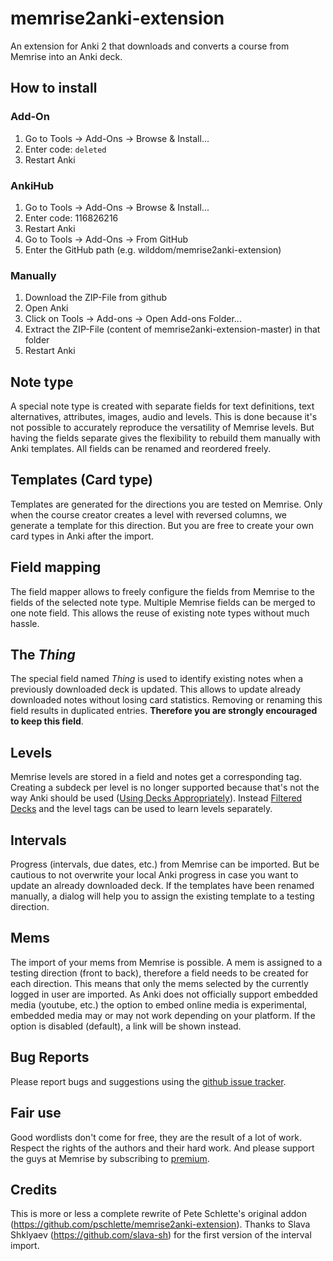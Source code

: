 memrise2anki-extension
======================

An extension for Anki 2 that downloads and converts a course from Memrise into an Anki deck.

How to install
--------------

### Add-On

1. Go to Tools -> Add-Ons -> Browse & Install...
2. Enter code: `deleted`
3. Restart Anki

### AnkiHub

1. Go to Tools -> Add-Ons -> Browse & Install...
2. Enter code: 116826216
3. Restart Anki
4. Go to Tools -> Add-Ons -> From GitHub
5. Enter the GitHub path (e.g. wilddom/memrise2anki-extension)

### Manually

1. Download the ZIP-File from github
2. Open Anki
3. Click on Tools -> Add-ons -> Open Add-ons Folder...
4. Extract the ZIP-File (content of memrise2anki-extension-master) in that folder
5. Restart Anki


Note type
---------

A special note type is created with separate fields for text definitions, text alternatives, attributes, images,
audio and levels. This is done because it's not possible to accurately reproduce the versatility of Memrise levels.
But having the fields separate gives the flexibility to rebuild them manually with Anki templates.
All fields can be renamed and reordered freely.

Templates (Card type)
---------------------

Templates are generated for the directions you are tested on Memrise. Only when the course creator creates a level with
reversed columns, we generate a template for this direction. But you are free to create your own card types in Anki
after the import.

Field mapping
-------------

The field mapper allows to freely configure the fields from Memrise to the fields of the selected note type.
Multiple Memrise fields can be merged to one note field. This allows the reuse of existing note types without much hassle.

The *Thing*
-----------

The special field named *Thing* is used to identify existing notes when a previously downloaded deck is updated.
This allows to update already downloaded notes without losing card statistics. Removing or renaming this field
results in duplicated entries. **Therefore you are strongly encouraged to keep this field**.

Levels
------

Memrise levels are stored in a field and notes get a corresponding tag. Creating a subdeck per level is no longer supported because
that's not the way Anki should be used ([Using Decks Appropriately](http://ankisrs.net/docs/manual.html#manydecks)). Instead 
[Filtered Decks](http://ankisrs.net/docs/am-manual.html#filtered) and the level tags can be used to learn levels separately.

Intervals
---------

Progress (intervals, due dates, etc.) from Memrise can be imported. But be cautious to not overwrite your local Anki progress in
case you want to update an already downloaded deck. If the templates have been renamed manually, a dialog will help you to
assign the existing template to a testing direction.

Mems
----

The import of your mems from Memrise is possible. A mem is assigned to a testing direction (front to back), therefore a field needs
to be created for each direction. This means that only the mems selected by the currently logged in user are imported. As Anki
does not officially support embedded media (youtube, etc.) the option to embed online media is experimental, embedded media
may or may not work depending on your platform. If the option is disabled (default), a link will be shown instead.


Bug Reports
-----------

Please report bugs and suggestions using the [github issue tracker](https://github.com/wilddom/memrise2anki-extension/issues).

Fair use
--------

Good wordlists don't come for free, they are the result of a lot of work. Respect the rights of the authors and their hard work.
And please support the guys at Memrise by subscribing to [premium](https://www.memrise.com/premium/).


Credits
-------

This is more or less a complete rewrite of Pete Schlette's original addon (https://github.com/pschlette/memrise2anki-extension).
Thanks to Slava Shklyaev (https://github.com/slava-sh) for the first version of the interval import.
